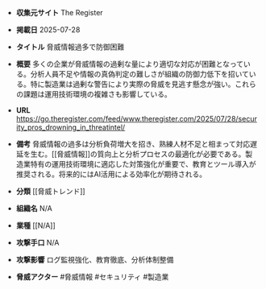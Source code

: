 - **収集元サイト**
The Register

- **掲載日**
2025-07-28

- **タイトル**
脅威情報過多で防御困難

- **概要**
多くの企業が脅威情報の過剰な量により適切な対応が困難となっている。分析人員不足や情報の真偽判定の難しさが組織の防御力低下を招いている。特に製造業は過剰な警告により実際の脅威を見逃す懸念が強い。これらの課題は運用技術環境の複雑さも影響している。

- **URL**
https://go.theregister.com/feed/www.theregister.com/2025/07/28/security_pros_drowning_in_threatintel/

- **備考**
脅威情報の過多は分析負荷増大を招き、熟練人材不足と相まって対応遅延を生む。[[脅威情報]]の質向上と分析プロセスの最適化が必要である。製造業特有の運用技術環境に適応した対策強化が重要で、教育とツール導入が推奨される。将来的にはAI活用による効率化が期待される。

- **分類**
[[脅威トレンド]]

- **組織名**
N/A

- **業種**
[[N/A]]

- **攻撃手口**
N/A

- **攻撃影響**
ログ監視強化、教育徹底、分析体制整備

- **脅威アクター**
#脅威情報 #セキュリティ #製造業
